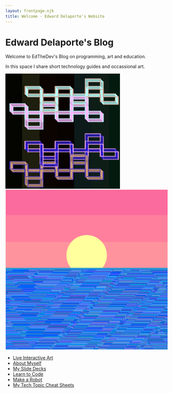 ```yaml
---
layout: frontpage.njk
title: Welcome - Edward Delaporte's Website
---
```


# Edward Delaporte's Blog

Welcome to EdTheDev's Blog on programming, art and education.

In this space I share short technology guides and occassional art. 

<a href="/art/live">

![Live Art Preview](/img/art/welcome1.PNG)
![May 2 Sketch Preview](/img/art/waves.PNG)

</a>

- [Live Interactive Art](/art/live)
- [About Myself](/me)
- [My Slide Decks](/slides)
- [Learn to Code](/learn2code)
- [Make a Robot](/robots)
- [My Tech Topic Cheat Sheets](https://github.com/edthedev/dotfiles/tree/master/cheatsheets)
